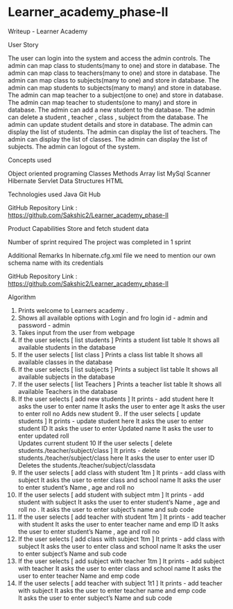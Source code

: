# Learner_academy_phase-II
Writeup - Learner Academy

User Story 

The user can login into the system and access the admin controls.
The admin can map class to students(many to one) and store in database.
The admin can map class to teachers(many to one) and store in database.
The admin can map class to subjects(many to one) and store in database.
The admin can map students to subjects(many to many) and store in database.
The admin can map teacher to a subject(one to one) and store in database.
The admin can map teacher to students(one to many) and store in database.
The admin can add a new student to the database.
The admin can delete a student , teacher , class , subject  from the database.
The admin can update student details and store in database.
The admin can display the list of students.
The admin can display the list of teachers.
The admin can display the list of classes.
The admin can display the list of subjects.
The admin can logout of the system.


Concepts used 

Object oriented programing 
Classes 
Methods 
Array list 
MySql
Scanner
Hibernate 
Servlet
Data Structures
HTML

Technologies used
Java 
Git Hub 

GitHub Repository  Link : https://github.com/Sakshic2/Learner_academy_phase-II


Product Capabilities 
Store and fetch student data 

Number of sprint required 
The project was completed in 1 sprint 

Additional Remarks 
In hibernate.cfg.xml file we need to mention our own schema name with its credentials 

GitHub Repository  Link : https://github.com/Sakshic2/Learner_academy_phase-II



Algorithm 
1.  Prints welcome to Learners academy . 
2.  Shows all available options with Login and fro login id - admin and password - admin
3.  Takes input from the user from webpage 
4.  If the user selects [    list students   ]
Prints a student list table 
It shows all available students in the database 
5.  If the user selects [    list class  ]
Prints a class list table 
It shows all available classes in the database 
6.  If the user selects [    list subjects  ]
Prints a subject list table 
It shows all available subjects in the database 
7.  If the user selects [    list Teachers  ]
Prints a teacher list table 
It shows all available Teachers in the database 
8.  If the user selects [    add new students  ]
It prints - add student here
It asks the user to enter name 
It asks the user to enter age 
It asks the user to enter roll no 
Adds new student 
9..  If the user selects [    update students  ]
It prints - update student here
It asks the user to enter student ID 
It asks the user to enter Updated name 
It asks the user to enter updated roll  
Updates current student
10  If the user selects [    delete students./teacher/subject/class  ]
It prints - delete students./teacher/subject/class here
It asks the user to enter user ID 
Deletes the students./teacher/subject/classdata 
11.  If the user selects [    add class with student 1tm  ]
It prints - add class with subject 
It asks the user to enter class and school name 
It asks the user to enter student’s Name , age and roll no  
12.  If the user selects [    add student with subject mtm  ]
It prints - add student with subject
It asks the user to enter student’s Name , age and roll no  .
It asks the user to enter subject’s name and sub code 
13.  If the user selects [    add teacher with student 1tm  ]
It prints - add teacher with student
It asks the user to enter teacher name and emp ID
It asks the user to enter student’s Name , age and roll no  
14.  If the user selects [    add class with subject 1tm  ]
It prints -  add class with subject
It asks the user to enter class and school name 
It asks the user to enter subject’s Name and sub code 
15.  If the user selects [    add subject with teacher 1tm  ]
It prints -  add subject with teacher
It asks the user to enter class and school name 
It asks the user to enter teacher Name and emp code   
16.  If the user selects [    add teacher with subject 1t1  ]
It prints - add teacher with subject
It asks the user to enter teacher name and emp code  
It asks the user to enter subject’s Name and sub code 












































































